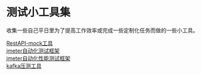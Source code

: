 # 测试小工具集

收集一些自己平日里为了提高工作效率或完成一些定制化任务而做的一些小工具。


[RestAPI-mock工具](https://github.com/312526353/mockrestapiserver.git)  
[jmeter自动化测试框架](https://github.com/312526353/autoTestTools-Jmeter.git)  
[jmeter自动化性能测试框架](https://github.com/312526353/autoPerTest-jmeter.git)  
[kafka压测工具](https://github.com/312526353/kafkatools.git)  
